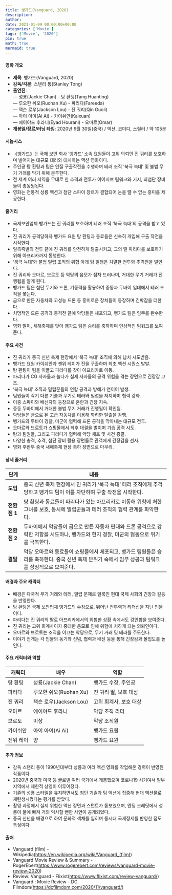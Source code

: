 ```yaml
---
title: 뱅가드(Vanguard, 2020)
description: 
author: 
date: 2021-01-09 00:00:00+00:00
categories: ['Movie']
tags: ['Movie', '2020']
pin: true
math: true
mermaid: true
---
```

#### 영화 개요

- **제목**: 뱅가드(Vanguard, 2020)  
- **감독/각본**: 스탠리 통(Stanley Tong)  
- **출연진**:  
  — 성룡(Jackie Chan) - 탕 환팅(Tang Huanting)  
  — 루오한 쉬오(Ruohan Xu) - 파리다(Fareeda)  
  — 잭슨 로우(Jackson Lou) - 진 궈리(Qin Guoli)  
  — 아이 아이(Ai Ai) - 카이쉬안(Kaixuan)  
  — 에이야드 후라니(Eyad Hourani) - 오마르(Omar)  
- **개봉일/장르/러닝 타임**: 2020년 9월 30일(중국) / 액션, 코미디, 스릴러 / 약 105분  

#### 시놉시스

- 《뱅가드》는 국제 보안 회사 ‘뱅가드’ 소속 요원들이 고위 의뢰인 진 궈리를 보호하며 벌어지는 대규모 테러와 대치하는 액션 영화이다.  
- 주인공 탕 환팅과 팀은 인질 구출작전을 수행하며 테러 조직 ‘북극 늑대’ 및 불법 무기 거래를 막기 위해 분투한다.  
- 전 세계 여러 지역을 무대로 한 추격과 전투가 이어지며 팀워크와 기지, 최첨단 장비들이 총동원된다.  
- 영화는 전통적 성룡 액션과 첨단 스파이 장르가 결합되어 눈을 뗄 수 없는 흥미를 제공한다.  

#### 줄거리

- 국제보안업체 뱅가드는 진 궈리를 보호하며 테러 조직 ‘북극 늑대’의 공격을 받고 있다.  
- 진 궈리가 공격당하자 뱅가드 요원 탕 환팅과 동료들은 신속히 개입해 구출 작전을 시작한다.  
- 일촉즉발의 전투 끝에 진 궈리를 안전하게 탈출시키고, 그의 딸 파리다를 보호하기 위해 아프리카까지 동행한다.  
- ‘북극 늑대’와 불법 밀렵 조직의 위협 아래 탕 일행은 치열한 전투와 추격전을 벌인다.  
- 진 궈리와 오마르, 브로토 등 악당의 음모가 점차 드러나며, 거대한 무기 거래가 진행됩을 알게 된다.  
- 뱅가드 팀은 첨단 무기와 드론, 기동력을 활용하여 중동과 두바이 일대에서 테러 조직을 쫓는다.  
- 금으로 만든 자동차와 고성능 드론 등 흥미로운 장치들이 등장하며 긴박감을 더한다.  
- 치명적인 드론 공격과 총격전 끝에 악당들은 체포되고, 뱅가드 팀은 임무를 완수한다.  
- 영화 말미, 새해축제를 맞아 뱅가드 팀은 승리를 축하하며 인상적인 팀워크를 보여준다.  

#### 주요 사건

- 진 궈리가 중국 신년 축제 현장에서 ‘북극 늑대’ 조직에 의해 납치 시도받음.  
- 뱅가드 요원 카이쉬안과 젠위 레이가 진을 구출하며 최초 액션 시퀀스 발발.  
- 탕 환팅이 팀을 이끌고 파리다를 찾아 아프리카로 이동.  
- 파리다가 CG 사자들과 놀다가 실제 사자들의 공격 위험을 겪는 장면으로 긴장감 고조.  
- ‘북극 늑대’ 조직과 밀렵꾼들의 연합 공격과 방해가 연이어 발생.  
- 팀원들이 각기 다른 기술과 무기로 테러와 밀렵을 저지하며 협력 강화.  
- 이중 스파이와 배신자의 등장으로 혼란과 긴장 지속.  
- 중동 두바이에서 거대한 불법 무기 거래가 진행됨이 확인됨.  
- 악당들은 금으로 된 고급 자동차를 이용해 화려한 탈출을 감행.  
- 뱅가드와 두바이 경찰, 미군이 협력해 드론 공격을 막아내는 대규모 전투.  
- 오마르와 브로토가 쇼핑몰에서 최후 대결을 벌이며 기습 공격 시도.  
- 탕과 팀원들, 그리고 파리다가 협력해 악당 체포 및 사건 종결.  
- 다양한 총격, 추격, 첨단 장비 활용 장면들로 관객에게 긴장감을 선사.  
- 영화 후반부 중국 새해축제 현장 축하 장면으로 마무리.  

#### 상세 줄거리

| **단계**     | **내용**                                                                                                                                                  |
|--------------|-----------------------------------------------------------------------------------------------------------------------------------------------------------|
| **도입**     | 중국 신년 축제 현장에서 진 궈리가 ‘북극 늑대’ 테러 조직에게 추격당하고 뱅가드 팀이 이를 차단하며 구출 작전을 시작한다.                                                                      |
| **전환점 1** | 탕 환팅과 동료들이 파리다가 있는 아프리카로 이동해 위험에 처한 그녀를 보호, 동시에 밀렵꾼들과 테러 조직의 협력 관계를 파악한다.                                                         |
| **전환점 2** | 두바이에서 악당들이 금으로 만든 자동차 편대와 드론 공격으로 강력한 저항을 시도하나, 뱅가드와 현지 경찰, 미군의 협동으로 위기를 극복한다.                                                |
| **결말**     | 악당 오마르와 동료들이 쇼핑몰에서 체포되고, 뱅가드 팀원들은 승리를 축하한다. 중국 신년 축제 분위기 속에서 임무 성공과 팀워크를 상징적으로 보여준다.                                            |

#### 배경과 주요 캐릭터

- 배경은 다국적 무기 거래와 테러, 밀렵 문제로 얼룩진 현대 국제 사회의 긴장과 갈등을 반영한다.  
- 탕 환팅은 국제 보안업체 뱅가드의 수장으로, 뛰어난 전투력과 리더십을 지닌 인물이다.  
- 파리다는 진 궈리의 딸로 아프리카에서의 위험한 상황 속에서도 강인함을 보여준다.  
- 진 궈리는 고위 회계사이자 중대한 음모로 인해 위험에 처하게 되는 의뢰인이다.  
- 오마르와 브로토는 조직을 이끄는 악당으로, 무기 거래 및 테러를 주도한다.  
- 이야기 전개는 각 인물의 동기와 신념, 협력과 배신 등을 통해 긴장감과 몰입도를 높인다.  

#### 주요 캐릭터와 역할

| **캐릭터**     | **배우**               | **역할**                              |
|----------------|------------------------|-------------------------------------|
| 탕 환팅        | 성룡(Jackie Chan)      | 뱅가드 수장, 주인공                   |
| 파리다         | 루오한 쉬오(Ruohan Xu) | 진 궈리 딸, 보호 대상                 |
| 진 궈리        | 잭슨 로우(Jackson Lou) | 고위 회계사, 보호 대상                 |
| 오마르         | 에이야드 후라니        | 악당 조직 리더                       |
| 브로토         | 미상                   | 악당 조직원                         |
| 카이쉬안      | 아이 아이(Ai Ai)       | 뱅가드 요원                         |
| 젠위 레이     | 양                    | 뱅가드 요원                         |

#### 추가 정보

- 감독 스탠리 통이 1990년대부터 성룡과 여러 액션 영화를 작업해온 경력이 반영된 작품이다.  
- 2020년 중국과 미국 등 글로벌 여러 국가에서 개봉했으며 코로나19 시기여서 일부 지역에서 제한적 상영이 이루어졌다.  
- 기존의 성룡 스타일을 유지하면서도 첨단 기술과 팀 액션에 집중해 현대 액션물로 재탄생시켰다는 평가를 받았다.  
- 촬영 과정에서 실제 위험한 액션 장면과 스턴트가 돋보였으며, 엔딩 크레딧에서 성룡이 물에 빠져 거의 익사할 뻔한 사연이 공개되었다.  
- 중국 신년을 배경으로 하여 문화적 색채를 입히며 동시대 국제정세를 반영한 점도 특징이다.  

#### 출처

- Vanguard (film) - Wikipedia(https://en.wikipedia.org/wiki/Vanguard_(film))  
- Vanguard Movie Review & Summary - RogerEbert(https://www.rogerebert.com/reviews/vanguard-movie-review-2020)  
- Review: Vanguard - Flixist(https://www.flixist.com/review-vanguard/)  
- Vanguard : Movie Review - DC Filmdom(https://dcfilmdom.com/2020/11/vanguard/)
